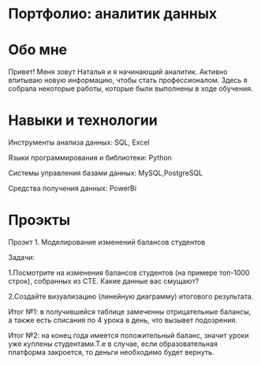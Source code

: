 # Портфолио: аналитик данных

# Обо мне

Привет! Меня зовут Наталья и я начинающий аналитик. Активно впитываю новую информацию, чтобы стать профессионалом. Здесь я собрала некоторые работы, которые были выполнены в ходе обучения.

# Навыки и технологии
<p>Инструменты анализа данных: SQL, Excel<p/>
<p>Языки программирования и библиотеки: Python<p/>
<p>Системы управления базами данных: MySQL,PostgreSQL<p/>
<p>Средства получения данных: PowerBi<p/>

# Проэкты 

<p>Проэкт 1. Моделирование изменений балансов студентов<p/>
<p>Задачи: <p/>
<p>1.Посмотрите на изменения балансов студентов (на примере топ-1000 строк), собранных из CTE. Какие данные вас смущают? <p/>
<p>2.Создайте визуализацию (линейную диаграмму) итогового результата.<p/>
   
<p>Итог №1: в получившейся таблице замеченны отрицательные балансы, а также есть списания по 4 урока в день, что вызывет подозрения. <p/>
<p>Итог №2: на конец года имеется положительный баланс, значит уроки уже куплены студентами.Т.е в случае, если образовательная платформа закроется, то деньги необходимо будет вернуть.<p/>






